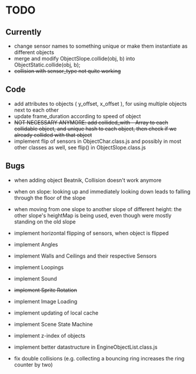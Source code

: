 # TODO

## Currently

* change sensor names to something unique or make them instantiate as different objects
* merge and modify ObjectSlope.collide(obj, b) into ObjectStatic.collide(obj, b);
* ~~collision with sensor_type not quite working~~

## Code
* add attributes to objects ( y_offset, x_offset ), for using multiple objects next to each other
* update frame_duration according to speed of object
* ~~NOT NECESSARY ANYMORE: add collided_with - Array to each collidable object, and unique hash to each object, then check if we already collided with that object~~
* implement flip of sensors in ObjectChar.class.js and possibly in most other classes as well, see flip() in ObjectSlope.class.js

## Bugs

* when adding object Beatnik, Collision doesn't work anymore
* when on slope: looking up and immediately looking down leads to falling through the floor of the slope
* when moving from one slope to another slope of different height: the other slope's heightMap is being used, even though were mostly standing on the old slope

* implement horizontal flipping of sensors, when object is flipped
* implement Angles
* implement Walls and Ceilings and their respective Sensors
* implement Loopings
* implement Sound
* ~~implement Sprite Rotation~~
* implement Image Loading
* implement updating of local cache
* implement Scene State Machine
* implement z-index of objects
* implement better datastructure in EngineObjectList.class.js
* fix double collisions (e.g. collecting a bouncing ring increases the ring counter by two)
